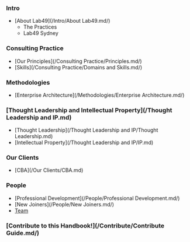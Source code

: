 ### Intro
* [About Lab49](/Intro/About Lab49.md/)
  * The Practices
  * Lab49 Sydney
 
### Consulting Practice
* [Our Principles](/Consulting Practice/Principles.md/)
* [Skills](/Consulting Practice/Domains and Skills.md/)
 
### Methodologies
* [Enterprise Architecture](/Methodologies/Enterprise Architecture.md/)

### [Thought Leadership and Intellectual Property](/Thought Leadership and IP.md)
* [Thought Leadership](/Thought Leadership and IP/Thought Leadership.md)
* [Intellectual Property](/Thought Leadership and IP/IP.md)

### Our Clients
* [CBA](/Our Clients/CBA.md)

### People
* [Professional Development](/People/Professional Development.md/)
* [New Joiners](/People/New Joiners.md/)
* [Team](/People/Team.md/)

### [Contribute to this Handbook!](/Contribute/Contribute Guide.md/)

